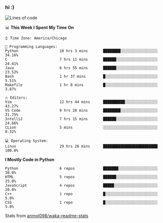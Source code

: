 ### hi :)

<!--START_SECTION:waka-->
![Lines of code](https://img.shields.io/badge/From%20Hello%20World%20I%27ve%20Written-776856%20lines%20of%20code-blue)

📊 **This Week I Spent My Time On** 

```text
⌚︎ Time Zone: America/Chicago

💬 Programming Languages: 
Python                   10 hrs 3 mins       ████████░░░░░░░░░░░░░░░░░   34.16% 
C                        7 hrs 11 mins       ██████░░░░░░░░░░░░░░░░░░░   24.41% 
Java                     6 hrs 55 mins       ██████░░░░░░░░░░░░░░░░░░░   23.52% 
Bash                     1 hr 37 mins        █░░░░░░░░░░░░░░░░░░░░░░░░   5.51% 
Makefile                 1 hr 8 mins         █░░░░░░░░░░░░░░░░░░░░░░░░   3.87%

🔥 Editors: 
Vim                      12 hrs 44 mins      ██████████░░░░░░░░░░░░░░░   43.27% 
VS Code                  9 hrs 20 mins       ████████░░░░░░░░░░░░░░░░░   31.75% 
IntelliJ                 7 hrs 15 mins       ██████░░░░░░░░░░░░░░░░░░░   24.66% 
CLion                    5 mins              ░░░░░░░░░░░░░░░░░░░░░░░░░   0.32%

💻 Operating System: 
Linux                    29 hrs 26 mins      █████████████████████████   100.0%

```

**I Mostly Code in Python** 

```text
Python                   6 repos             ███████░░░░░░░░░░░░░░░░░░   30.0% 
HTML                     5 repos             ██████░░░░░░░░░░░░░░░░░░░   25.0% 
JavaScript               4 repos             █████░░░░░░░░░░░░░░░░░░░░   20.0% 
C++                      1 repo              █░░░░░░░░░░░░░░░░░░░░░░░░   5.0% 
CSS                      1 repo              █░░░░░░░░░░░░░░░░░░░░░░░░   5.0%

```



<!--END_SECTION:waka-->

Stats from [anmol098/waka-readme-stats](https://github.com/anmol098/waka-readme-stats)